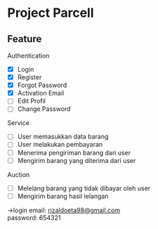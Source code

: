 # Project Parcell

## Feature

Authentication

- [x] Login
- [x] Register
- [x] Forgot Password
- [x] Activation Email
- [ ] Edit Profil
- [ ] Change Password

Service

- [ ] User memasukkan data barang
- [ ] User melakukan pembayaran
- [ ] Menerima pengiriman barang dari user
- [ ] Mengirim barang yang diterima dari user

Auction

- [ ] Melelang barang yang tidak dibayar oleh user
- [ ] Mengirim barang hasil lelangan

->login
email: rizaldoeta98@gmail.com	
password: 654321
